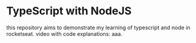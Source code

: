 # TypeScript with NodeJS
 this repository aims to demonstrate my learning of typescript and node in rocketseat. video with code explanations: aaa.
